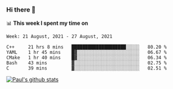 ### Hi there 👋

📊 **This week I spent my time on**
<!--START_SECTION:waka-->
```text
Week: 21 August, 2021 - 27 August, 2021

C++     21 hrs 8 mins   ████████████████████░░░░░   80.20 % 
YAML    1 hr 45 mins    █▓░░░░░░░░░░░░░░░░░░░░░░░   06.67 % 
CMake   1 hr 40 mins    █▓░░░░░░░░░░░░░░░░░░░░░░░   06.34 % 
Bash    43 mins         ▓░░░░░░░░░░░░░░░░░░░░░░░░   02.75 % 
C       39 mins         ▓░░░░░░░░░░░░░░░░░░░░░░░░   02.51 % 
```
<!--END_SECTION:waka-->


[![Paul's github stats](https://github-readme-stats.vercel.app/api?username=mickeyouyou&theme=dracula&show_icons=true)](https://github.com/anuraghazra/github-readme-stats)
